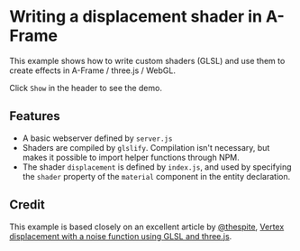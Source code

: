 Writing a displacement shader in A-Frame
=========================

This example shows how to write custom shaders (GLSL) and use them to create effects in A-Frame / three.js / WebGL.

Click `Show` in the header to see the demo.

Features
------------

- A basic webserver defined by `server.js`
- Shaders are compiled by `glslify`. Compilation isn't necessary, but makes it possible to import helper functions through NPM.
- The shader `displacement` is defined by `index.js`, and used by specifying the `shader` property of the `material` component in the entity declaration.

Credit
------------

This example is based closely on an excellent article by [@thespite](https://twitter.com/thespite), [Vertex displacement with a noise function using GLSL and three.js](https://www.clicktorelease.com/blog/vertex-displacement-noise-3d-webgl-glsl-three-js/).

